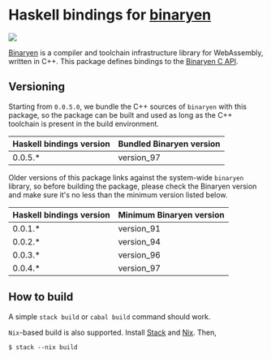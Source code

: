 # Haskell bindings for [binaryen][binaryen]

![](https://github.com/tweag/haskell-binaryen/workflows/pipeline/badge.svg?branch=master)

[Binaryen][binaryen] is a compiler and toolchain infrastructure library for
WebAssembly, written in C++. This package defines bindings to the [Binaryen C
API][binaryen-api].

## Versioning

Starting from `0.0.5.0`, we bundle the C++ sources of `binaryen` with this
package, so the package can be built and used as long as the C++ toolchain is
present in the build environment.

| Haskell bindings version | Bundled Binaryen version |
|--------------------------|--------------------------|
| 0.0.5.*                  | version_97               |

Older versions of this package links against the system-wide `binaryen` library,
so before building the package, please check the Binaryen version and make sure
it's no less than the minimum version listed below.

| Haskell bindings version | Minimum Binaryen version |
|--------------------------|--------------------------|
| 0.0.1.*                  | version_91               |
| 0.0.2.*                  | version_94               |
| 0.0.3.*                  | version_96               |
| 0.0.4.*                  | version_97               |

## How to build

A simple `stack build` or `cabal build` command should work.

`Nix`-based build is also supported. Install [Stack][stack] and [Nix][nix].
Then,

```shell
$ stack --nix build
```

[binaryen]: https://github.com/WebAssembly/binaryen
[binaryen-api]: https://github.com/WebAssembly/binaryen/blob/master/src/binaryen-c.h
[nix]: https://nixos.org/nix
[stack]: https://docs.haskellstack.org/en/stable/README
